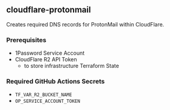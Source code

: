## cloudflare-protonmail

Creates required DNS records for ProtonMail within CloudFlare.

### Prerequisites

- 1Password Service Account
- CloudFlare R2 API Token
  - to store infrastructure Terraform State

### Required GitHub Actions Secrets

- `TF_VAR_R2_BUCKET_NAME`
- `OP_SERVICE_ACCOUNT_TOKEN`